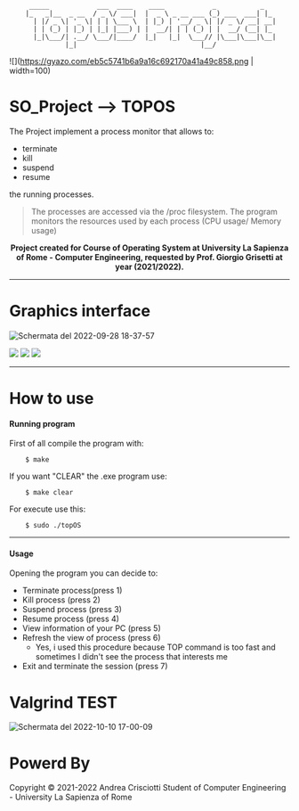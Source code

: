          _____            ___  ____    ____            _           _   
        |_   _|__  _ __  / _ \/ ___|  |  _ \ _ __ ___ (_) ___  ___| |_ 
          | |/ _ \| '_ \| | | \___ \  | |_) | '__/ _ \| |/ _ \/ __| __|
          | | (_) | |_) | |_| |___) | |  __/| | | (_) | |  __/ (__| |_ 
          |_|\___/| .__/ \___/|____/  |_|   |_|  \___// |\___|\___|\__|
                  |_|                               |__/               

![](https://gyazo.com/eb5c5741b6a9a16c692170a41a49c858.png | width=100)

# SO_Project --> TOPOS 
The Project implement a process monitor that allows to:
   - terminate
   - kill
   - suspend
   - resume
   
the running processes.


>The processes are accessed via the /proc filesystem.
>The program monitors the resources used by each process (CPU usage/ Memory usage)

<b>
<p align="center">
Project created for Course of Operating System at University La Sapienza of Rome - Computer Engineering, requested by Prof. Giorgio Grisetti at year (2021/2022).
</p>
</b>

------------

# Graphics interface

![Schermata del 2022-09-28 18-37-57](https://user-images.githubusercontent.com/38427839/192834529-bae28c21-1f39-4e2b-8b71-b900ea47699e.png)

![](https://img.shields.io/github/issues/AndreaCrisciotti/SO_Project?label=TOP%20usage)
![](https://img.shields.io/github/stars/AndreaCrisciotti/SO_Project?label=VS%20Code&logo=visual-studio-code)
![](https://img.shields.io/github/license/AndreaCrisciotti/SO_Project?color=blue&label=License&logo=MIT)

------------

# How to use

#### Running program
First of all compile the program with:

        $ make

If you want "CLEAR" the .exe program use:

        $ make clear

For execute use this:

        $ sudo ./topOS

------------

#### Usage

Opening the program you can decide to:

- Terminate process(press 1)
- Kill process (press 2)
- Suspend process (press 3)
- Resume process (press 4)
- View information of your PC (press 5)
- Refresh the view of process (press 6)
   - Yes, i used this procedure because TOP command is too fast and sometimes I didn't see the process that interests me
- Exit and terminate the session (press 7)


# Valgrind TEST
![Schermata del 2022-10-10 17-00-09](https://user-images.githubusercontent.com/38427839/194894058-fa9c8b2e-7e0b-4b39-8647-4add5c47d1dd.png)


# Powerd By

Copyright © 2021-2022 Andrea Crisciotti
Student of Computer Engineering - University La Sapienza of Rome
